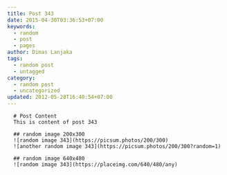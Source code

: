 ```yaml
---
title: Post 343
date: 2015-04-30T03:36:53+07:00
keywords:
  - random
  - post
  - pages
author: Dimas Lanjaka
tags:
  - random post
  - untagged
category:
  - random post
  - uncategorized
updated: 2012-05-28T16:40:54+07:00
---
```


      # Post Content
      This is content of post 343

      ## random image 200x300
      ![random image 343](https://picsum.photos/200/300)
      ![another random image 343](https://picsum.photos/200/300?random=1)

      ## random image 640x480
      ![random image 343](https://placeimg.com/640/480/any)
      